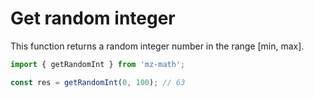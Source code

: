 # Get random integer

This function returns a random integer number in the range [min, max].

```js
import { getRandomInt } from 'mz-math';

const res = getRandomInt(0, 100); // 63
```